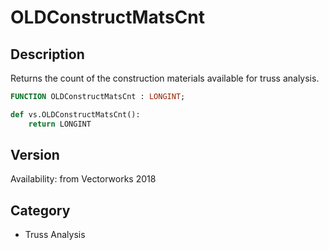 # OLDConstructMatsCnt

## Description
Returns the count of the construction materials available for truss analysis.

```pascal
FUNCTION OLDConstructMatsCnt : LONGINT;
```

```python
def vs.OLDConstructMatsCnt():
    return LONGINT
```

## Version
Availability: from Vectorworks 2018

## Category
* Truss Analysis

